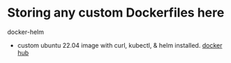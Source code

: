 # Storing any custom Dockerfiles here
docker-helm
- custom ubuntu 22.04 image with curl, kubectl, & helm installed.
[docker hub](https://hub.docker.com/repository/docker/thephuck/docker-helm/general)
